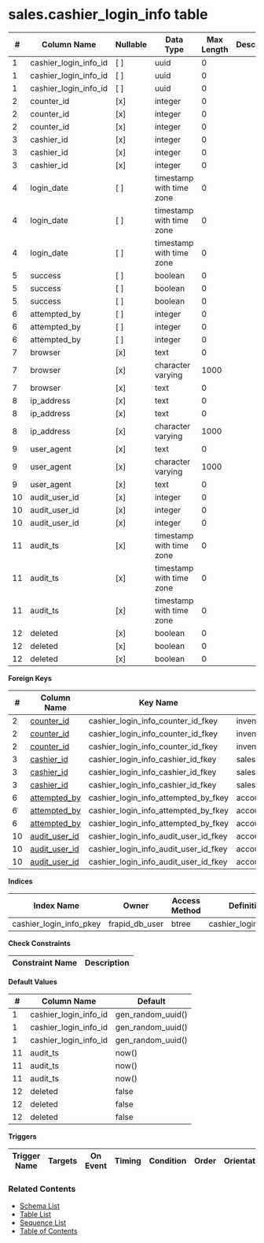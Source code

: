 # sales.cashier_login_info table



| # | Column Name | Nullable | Data Type | Max Length | Description |
| --- | --- | --- | --- | --- | --- |
| 1 | cashier_login_info_id | [ ] | uuid | 0 |  |
| 1 | cashier_login_info_id | [ ] | uuid | 0 |  |
| 1 | cashier_login_info_id | [ ] | uuid | 0 |  |
| 2 | counter_id | [x] | integer | 0 |  |
| 2 | counter_id | [x] | integer | 0 |  |
| 2 | counter_id | [x] | integer | 0 |  |
| 3 | cashier_id | [x] | integer | 0 |  |
| 3 | cashier_id | [x] | integer | 0 |  |
| 3 | cashier_id | [x] | integer | 0 |  |
| 4 | login_date | [ ] | timestamp with time zone | 0 |  |
| 4 | login_date | [ ] | timestamp with time zone | 0 |  |
| 4 | login_date | [ ] | timestamp with time zone | 0 |  |
| 5 | success | [ ] | boolean | 0 |  |
| 5 | success | [ ] | boolean | 0 |  |
| 5 | success | [ ] | boolean | 0 |  |
| 6 | attempted_by | [ ] | integer | 0 |  |
| 6 | attempted_by | [ ] | integer | 0 |  |
| 6 | attempted_by | [ ] | integer | 0 |  |
| 7 | browser | [x] | text | 0 |  |
| 7 | browser | [x] | character varying | 1000 |  |
| 7 | browser | [x] | text | 0 |  |
| 8 | ip_address | [x] | text | 0 |  |
| 8 | ip_address | [x] | text | 0 |  |
| 8 | ip_address | [x] | character varying | 1000 |  |
| 9 | user_agent | [x] | text | 0 |  |
| 9 | user_agent | [x] | character varying | 1000 |  |
| 9 | user_agent | [x] | text | 0 |  |
| 10 | audit_user_id | [x] | integer | 0 |  |
| 10 | audit_user_id | [x] | integer | 0 |  |
| 10 | audit_user_id | [x] | integer | 0 |  |
| 11 | audit_ts | [x] | timestamp with time zone | 0 |  |
| 11 | audit_ts | [x] | timestamp with time zone | 0 |  |
| 11 | audit_ts | [x] | timestamp with time zone | 0 |  |
| 12 | deleted | [x] | boolean | 0 |  |
| 12 | deleted | [x] | boolean | 0 |  |
| 12 | deleted | [x] | boolean | 0 |  |



**Foreign Keys**

| # | Column Name | Key Name | References |
| --- | --- | --- | --- |
| 2 | [counter_id](../inventory/counters.md) | cashier_login_info_counter_id_fkey | inventory.counters.counter_id |
| 2 | [counter_id](../inventory/counters.md) | cashier_login_info_counter_id_fkey | inventory.counters.counter_id |
| 2 | [counter_id](../inventory/counters.md) | cashier_login_info_counter_id_fkey | inventory.counters.counter_id |
| 3 | [cashier_id](../sales/cashiers.md) | cashier_login_info_cashier_id_fkey | sales.cashiers.cashier_id |
| 3 | [cashier_id](../sales/cashiers.md) | cashier_login_info_cashier_id_fkey | sales.cashiers.cashier_id |
| 3 | [cashier_id](../sales/cashiers.md) | cashier_login_info_cashier_id_fkey | sales.cashiers.cashier_id |
| 6 | [attempted_by](../account/users.md) | cashier_login_info_attempted_by_fkey | account.users.user_id |
| 6 | [attempted_by](../account/users.md) | cashier_login_info_attempted_by_fkey | account.users.user_id |
| 6 | [attempted_by](../account/users.md) | cashier_login_info_attempted_by_fkey | account.users.user_id |
| 10 | [audit_user_id](../account/users.md) | cashier_login_info_audit_user_id_fkey | account.users.user_id |
| 10 | [audit_user_id](../account/users.md) | cashier_login_info_audit_user_id_fkey | account.users.user_id |
| 10 | [audit_user_id](../account/users.md) | cashier_login_info_audit_user_id_fkey | account.users.user_id |



**Indices**

| Index Name | Owner | Access Method | Definition | Description |
| --- | --- | --- | --- | --- |
| cashier_login_info_pkey | frapid_db_user | btree | cashier_login_info_id |  |



**Check Constraints**

| Constraint Name | Description |
| --- | --- |



**Default Values**

| # | Column Name | Default |
| --- | --- | --- |
| 1 | cashier_login_info_id | gen_random_uuid() |
| 1 | cashier_login_info_id | gen_random_uuid() |
| 1 | cashier_login_info_id | gen_random_uuid() |
| 11 | audit_ts | now() |
| 11 | audit_ts | now() |
| 11 | audit_ts | now() |
| 12 | deleted | false |
| 12 | deleted | false |
| 12 | deleted | false |


**Triggers**

| Trigger Name | Targets | On Event | Timing | Condition | Order | Orientation | Description |
| --- | --- | --- | --- | --- | --- | --- | --- |


### Related Contents
* [Schema List](../../schemas.md)
* [Table List](../../tables.md)
* [Sequence List](../../sequences.md)
* [Table of Contents](../../README.md)
